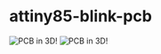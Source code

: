 ﻿# attiny85-blink-pcb

![PCB in 3D!](https://jfenwick.github.io/images/attiny85-blink-kicad.jpg)
![PCB in 3D!](https://jfenwick.github.io/images/attiny85-blink_smol.jpg)
